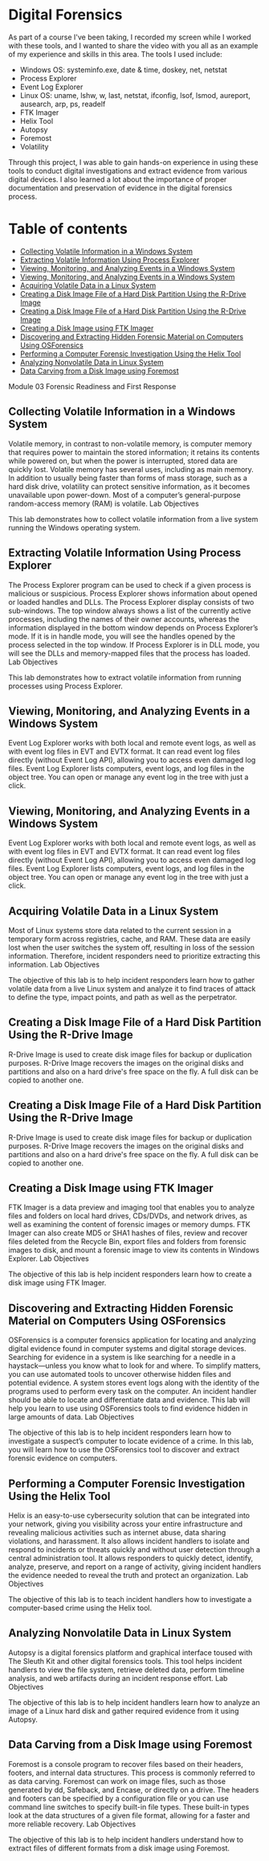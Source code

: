 # Digital Forensics
As part of a course I've been taking, I recorded my screen while I worked with these tools, and I wanted to share the video with you all as an example of my experience and skills in this area. The tools I used include:

- Windows OS: systeminfo.exe, date & time, doskey, net, netstat
- Process Explorer
- Event Log Explorer
- Linux OS: uname, lshw, w, last, netstat, ifconfig, lsof, lsmod, aureport, ausearch, arp, ps, readelf
- FTK Imager
- Helix Tool
- Autopsy
- Foremost
- Volatility

Through this project, I was able to gain hands-on experience in using these tools to conduct digital investigations and extract evidence from various digital devices. I also learned a lot about the importance of proper documentation and preservation of evidence in the digital forensics process.

# Table of contents

- [Collecting Volatile Information in a Windows System](#Collecting-Volatile-Information-in-a-Windows-System)
- [Extracting Volatile Information Using Process Explorer](#Extracting-Volatile-Information-Using-Process-Explorer)
- [Viewing, Monitoring, and Analyzing Events in a Windows System](#Viewing,-Monitoring,-and-Analyzing-Events-in-a-Windows-System)
- [Viewing, Monitoring, and Analyzing Events in a Windows System](#Viewing,-Monitoring,-and-Analyzing-Events-in-a-Windows-System)
- [Acquiring Volatile Data in a Linux System](#Acquiring-Volatile-Data-in-a-Linux-System)
- [Creating a Disk Image File of a Hard Disk Partition Using the R-Drive Image](#Creating-a-Disk-Image-File-of-a-Hard-Disk-Partition-Using-the-R-Drive-Image)
- [Creating a Disk Image File of a Hard Disk Partition Using the R-Drive Image](#Creating-a-Disk-Image-File-of-a-Hard-Disk-Partition-Using-the-R-Drive-Image)
- [Creating a Disk Image using FTK Imager](#Creating-a-Disk-Image-using-FTK-Imager)
- [Discovering and Extracting Hidden Forensic Material on Computers Using OSForensics](#Discovering-and-Extracting-Hidden-Forensic-Material-on-Computers-Using-OSForensics)
- [Performing a Computer Forensic Investigation Using the Helix Tool](#Performing-a-Computer-Forensic-Investigation-Using-the-Helix-Tool)
- [Analyzing Nonvolatile Data in Linux System](#Analyzing-Nonvolatile-Data-in-Linux-System)
- [Data Carving from a Disk Image using Foremost](#Data-Carving-from-a-Disk-Image-using-Foremost)

Module 03 Forensic Readiness and First Response
## Collecting Volatile Information in a Windows System
Volatile memory, in contrast to non-volatile memory, is computer memory that requires power to maintain the stored information; it retains its contents while powered on, but when the power is interrupted, stored data are quickly lost. Volatile memory has several uses, including as main memory. In addition to usually being faster than forms of mass storage, such as a hard disk drive, volatility can protect sensitive information, as it becomes unavailable upon power-down. Most of a computer’s general-purpose random-access memory (RAM) is volatile.
Lab Objectives

This lab demonstrates how to collect volatile information from a live system running the Windows operating system.

## Extracting Volatile Information Using Process Explorer
The Process Explorer program can be used to check if a given process is malicious or suspicious. Process Explorer shows information about opened or loaded handles and DLLs. The Process Explorer display consists of two sub-windows. The top window always shows a list of the currently active processes, including the names of their owner accounts, whereas the information displayed in the bottom window depends on Process Explorer’s mode. If it is in handle mode, you will see the handles opened by the process selected in the top window. If Process Explorer is in DLL mode, you will see the DLLs and memory-mapped files that the process has loaded.
Lab Objectives

This lab demonstrates how to extract volatile information from running processes using Process Explorer.

## Viewing, Monitoring, and Analyzing Events in a Windows System
Event Log Explorer works with both local and remote event logs, as well as with event log files in EVT and EVTX format. It can read event log files directly (without Event Log API), allowing you to access even damaged log files. Event Log Explorer lists computers, event logs, and log files in the object tree. You can open or manage any event log in the tree with just a click.
## Viewing, Monitoring, and Analyzing Events in a Windows System
Event Log Explorer works with both local and remote event logs, as well as with event log files in EVT and EVTX format. It can read event log files directly (without Event Log API), allowing you to access even damaged log files. Event Log Explorer lists computers, event logs, and log files in the object tree. You can open or manage any event log in the tree with just a click.

## Acquiring Volatile Data in a Linux System
Most of Linux systems store data related to the current session in a temporary form across registries, cache, and RAM. These data are easily lost when the user switches the system off, resulting in loss of the session information. Therefore, incident responders need to prioritize extracting this information.
Lab Objectives

The objective of this lab is to help incident responders learn how to gather volatile data from a live Linux system and analyze it to find traces of attack to define the type, impact points, and path as well as the perpetrator.

## Creating a Disk Image File of a Hard Disk Partition Using the R-Drive Image
R-Drive Image is used to create disk image files for backup or duplication purposes. R-Drive Image recovers the images on the original disks and partitions and also on a hard drive's free space on the fly. A full disk can be copied to another one.
## Creating a Disk Image File of a Hard Disk Partition Using the R-Drive Image
R-Drive Image is used to create disk image files for backup or duplication purposes. R-Drive Image recovers the images on the original disks and partitions and also on a hard drive's free space on the fly. A full disk can be copied to another one.

## Creating a Disk Image using FTK Imager
FTK Imager is a data preview and imaging tool that enables you to analyze files and folders on local hard drives, CDs/DVDs, and network drives, as well as examining the content of forensic images or memory dumps. FTK Imager can also create MD5 or SHA1 hashes of files, review and recover files deleted from the Recycle Bin, export files and folders from forensic images to disk, and mount a forensic image to view its contents in Windows Explorer.
Lab Objectives

The objective of this lab is help incident responders learn how to create a disk image using FTK Imager.

## Discovering and Extracting Hidden Forensic Material on Computers Using OSForensics
OSForensics is a computer forensics application for locating and analyzing digital evidence found in computer systems and digital storage devices. Searching for evidence in a system is like searching for a needle in a haystack—unless you know what to look for and where. To simplify matters, you can use automated tools to uncover otherwise hidden files and potential evidence. A system stores event logs along with the identity of the programs used to perform every task on the computer. An incident handler should be able to locate and differentiate data and evidence. This lab will help you learn to use using OSForensics tools to find evidence hidden in large amounts of data.
Lab Objectives

The objective of this lab is to help incident responders learn how to investigate a suspect’s computer to locate evidence of a crime. In this lab, you will learn how to use the OSForensics tool to discover and extract forensic evidence on computers.

## Performing a Computer Forensic Investigation Using the Helix Tool
Helix is an easy-to-use cybersecurity solution that can be integrated into your network, giving you visibility across your entire infrastructure and revealing malicious activities such as internet abuse, data sharing violations, and harassment. It also allows incident handlers to isolate and respond to incidents or threats quickly and without user detection through a central administration tool. It allows responders to quickly detect, identify, analyze, preserve, and report on a range of activity, giving incident handlers the evidence needed to reveal the truth and protect an organization.
Lab Objectives

The objective of this lab is to teach incident handlers how to investigate a computer-based crime using the Helix tool.

## Analyzing Nonvolatile Data in Linux System
Autopsy is a digital forensics platform and graphical interface toused with The Sleuth Kit and other digital forensics tools. This tool helps incident handlers to view the file system, retrieve deleted data, perform timeline analysis, and web artifacts during an incident response effort.
Lab Objectives

The objective of this lab is to help incident handlers learn how to analyze an image of a Linux hard disk and gather required evidence from it using Autopsy.

 ## Data Carving from a Disk Image using Foremost
Foremost is a console program to recover files based on their headers, footers, and internal data structures. This process is commonly referred to as data carving. Foremost can work on image files, such as those generated by dd, Safeback, and Encase, or directly on a drive. The headers and footers can be specified by a configuration file or you can use command line switches to specify built-in file types. These built-in types look at the data structures of a given file format, allowing for a faster and more reliable recovery.
Lab Objectives

The objective of this lab is to help incident handlers understand how to extract files of different formats from a disk image using Foremost.
